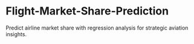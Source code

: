 # Flight-Market-Share-Prediction
Predict airline market share with regression analysis for strategic aviation insights.
